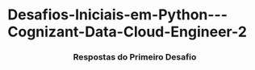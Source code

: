 # Desafios-Iniciais-em-Python---Cognizant-Data-Cloud-Engineer-2

 <center><h3>Respostas do Primeiro Desafio</h3></center> 
